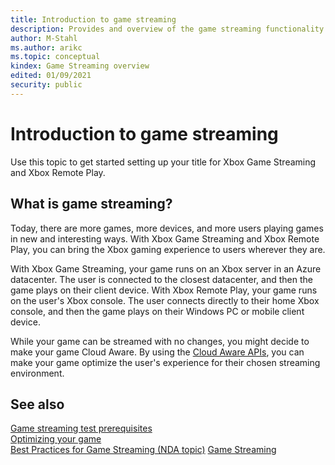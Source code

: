 ```yaml
---
title: Introduction to game streaming
description: Provides and overview of the game streaming functionality.
author: M-Stahl
ms.author: arikc
ms.topic: conceptual
kindex: Game Streaming overview
edited: 01/09/2021
security: public
---
```


# Introduction to game streaming

Use this topic to get started setting up your title for Xbox Game Streaming and Xbox Remote Play. 

## What is game streaming?

Today, there are more games, more devices, and more users playing games in new and interesting ways. With Xbox Game Streaming and Xbox Remote Play, you can bring the Xbox gaming experience to users wherever they are. 

With Xbox Game Streaming, your game runs on an Xbox server in an Azure datacenter. The user is connected to the closest datacenter, and then the game plays on their client device. With Xbox Remote Play, your game runs on the user's Xbox console. The user connects directly to their home Xbox console, and then the game plays on their Windows PC or mobile client device. 

While your game can be streamed with no changes, you might decide to make your game Cloud Aware. By using the [Cloud Aware APIs](../../../reference/system/xgamestreaming/xgamestreaming_members.md), you can make your game optimize the user's experience for their chosen streaming environment. 

## See also 

[Game streaming test prerequisites](game-streaming-stream-your-game.md)  
[Optimizing your game](game-streaming-optimizing-your-game.md)  
[Best Practices for Game Streaming (NDA topic)](game-streaming-development-best-practices.md)
[Game Streaming](game-streaming-overview.md)
